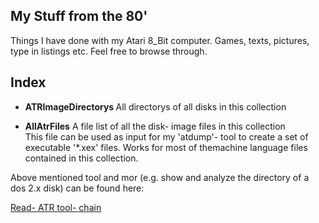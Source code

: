 My Stuff from the 80'
---------------------
Things I have done with my Atari 8_Bit computer. Games, texts, pictures, type in listings etc.
Feel free to browse through.

Index
-----
- <b>ATRImageDirectorys	</b>
All directorys of all disks in this collection

- <b>AllAtrFiles</b>
A file list of all the disk- image files in this collection						
This file can be used as input for my 'atdump'- tool to create	a set of executable '*.xex' files. Works for most of themachine language files contained in this collection.

Above mentioned tool and mor (e.g. show and analyze the directory of a dos 2.x disk) can be found here:

[Read- ATR tool- chain](https://github.com/codingbychanche/Read-ATR)

